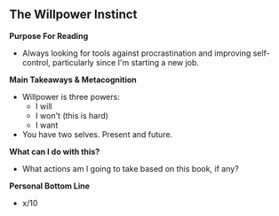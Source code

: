 ## The Willpower Instinct

**Purpose For Reading**
- Always looking for tools against procrastination and improving self-control, particularly since I'm starting a new job.
 
**Main Takeaways & Metacognition**
- Willpower is three powers:
	- I will 
	- I won't (this is hard)
	- I want
- You have two selves. Present and future.

**What can I do with this?**
- What actions am I going to take based on this book, if any?

**Personal Bottom Line**
- x/10

<!--stackedit_data:
eyJoaXN0b3J5IjpbLTE4ODIyMDcxMTVdfQ==
-->